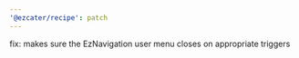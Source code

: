 ```yaml
---
'@ezcater/recipe': patch
---
```


fix: makes sure the EzNavigation user menu closes on appropriate triggers
